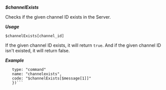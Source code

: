 ***$channelExists***

Checks if the given channel ID exists in the Server.

***Usage***

`$channelExists[channel_id]`

If the given channel ID exists, it will return `true`. And if the given channel ID isn't existed, it will return false.

***Example***

```bot.command({
   type: "command"
   name: "channelexists",
   code: "$channelExists[$message[1]]"
   })```
